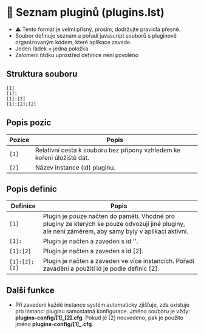 # 📄 Seznam pluginů (plugins.lst)

- ⚠️ Tento formát je velmi přísný, prosím, dodržujte pravidla přesně.
- Soubor definuje seznam a pořadí javascript souborů s pluginově organizovaným kódem, které aplikace zavede.
- Jeden řádek = jedna položka
- Zalomení řádku uprostřed definice není povoleno

## Struktura souboru

```
[1]
[1]:
[1]:[2]
[1]:[2];[2]
```

## Popis pozic

| Pozice | Popis |
|---|---|
| `[1]` | Relativní cesta k souboru bez přípony vzhledem ke kořeni úložiště dat. |
| `[2]` | Název instance (id) pluginu. |

## Popis definic

| Definice | Popis |
|---|---|
| `[1]` | Plugin je pouze načten do paměti. Vhodné pro pluginy ze kterých se pouze odvozují jiné pluginy, ale není záměrem, aby samy byly v aplikaci aktivní. |
| `[1]:` | Plugin je načten a zaveden s id ''. |
| `[1]:[2]` | Plugin je načten a zaveden s id [2]. |
| `[1]:[2];[2]` | Plugin je načten a zaveden ve více instancích. Pořadí zavádění a použití id je podle definic [2]. |

## Další funkce

- Při zavedení každé instance systém automaticky zjišťuje, zda existuje pro instanci pluginu samostatná konfigurace. Jméno souboru je vždy: **plugins-config/[1]_[2].cfg**. Pokud je [2] neuvedeno, pak je použito jméno **plugins-config/[1]_.cfg**.
